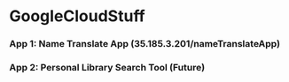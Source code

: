 # GoogleCloudStuff 

### App 1: Name Translate App (35.185.3.201/nameTranslateApp)

### App 2: Personal Library Search Tool (Future)
